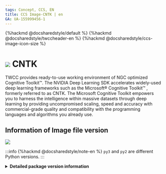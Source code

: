 ```yaml
---
tags: Concept, CCS, EN
title: CCS Image-CNTK | en
GA: UA-155999456-1
---
```


{%hackmd @docsharedstyle/default %}
{%hackmd @docsharedstyle/twccheader-en %}
{%hackmd @docsharedstyle/ccs-image-icon-size %}

# <img class="ccsimgicon" src="https://cos.twcc.ai/SYS-MANUAL/uploads/upload_6b3382d3255e279896320ff106a1565d.png">  CNTK


TWCC provides ready-to-use working environment of NGC optimized Cognitive Toolkit™. The NVIDIA Deep Learning SDK accelerates widely-used deep learning frameworks such as the Microsoft® Cognitive Toolkit™ , formerly referred to as CNTK. The Microsoft Cognitive Toolkit empowers you to harness the intelligence within massive datasets through deep learning by providing uncompromised scaling, speed and accuracy with commercial-grade quality and compatibility with the programming languages and algorithms you already use.

## <i class="fa fa-sticky-note" aria-hidden="true"></i> <span class="ccsimglist">Information of Image file version
</span> 

![](https://cos.twcc.ai/SYS-MANUAL/uploads/upload_631b4734c2721a20dfbe97c6cc5cf43a.png)


:::info
{%hackmd @docsharedstyle/note-en %}
`py3` and `py2` are different Python versions.
:::

<details class="docspoiler">

<summary><b> Detailed package version information</b></summary>

- [cntk-18.08-py3-v1](https://docs.nvidia.com/deeplearning/frameworks/cntk-release-notes/rel_18.08.html#rel_18.08)

</details>
